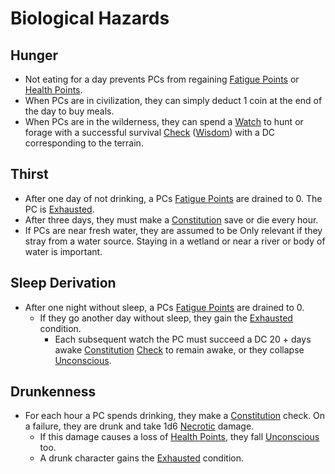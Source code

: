 # Biological Hazards

## Hunger

* Not eating for a day prevents PCs from regaining [Fatigue Points](../Player%20Characters/Derived%20Statistics/Fatigue%20Points.md) or [Health Points](../Player%20Characters/Derived%20Statistics/Health%20Points.md). 
* When PCs are in civilization, they can simply deduct 1 coin at the end of the day to buy meals.
* When PCs are in the wilderness, they can spend a [Watch](../Game%20Procedures/Watches.md) to hunt or forage with a successful survival [Check](../Game%20Procedures/Check.md) ([Wisdom](../Player%20Characters/Chosen%20Statistics/Wisdom.md)) with a DC corresponding to the terrain.

## Thirst

* After one day of not drinking, a PCs [Fatigue Points](../Player%20Characters/Derived%20Statistics/Fatigue%20Points.md) are drained to 0. The PC is [Exhausted](../Conditions/Exhausted.md).
* After three days, they must make a [Constitution](../Player%20Characters/Chosen%20Statistics/Constitution.md) save or die every hour. 
* If PCs are near fresh water, they are assumed to be Only relevant if they stray from a water source. Staying in a wetland or near a river or body of water is important.

## Sleep Derivation

* After one night without sleep, a PCs [Fatigue Points](../Player%20Characters/Derived%20Statistics/Fatigue%20Points.md) are drained to 0. 
  * If they go another day without sleep, they gain the [Exhausted](../Conditions/Exhausted.md) condition. 
    * Each subsequent watch the PC must succeed a DC 20 + days awake [Constitution](../Player%20Characters/Chosen%20Statistics/Constitution.md) [Check](../Game%20Procedures/Check.md) to remain awake, or they collapse [Unconscious](../Conditions/Unconscious.md). 

## Drunkenness

* For each hour a PC spends drinking, they make a [Constitution](../Player%20Characters/Chosen%20Statistics/Constitution.md) check. On a failure, they are drunk and take 1d6 [Necrotic](../Damage%20Types/Necrotic.md) damage.
  * If this damage causes a loss of [Health Points](../Player%20Characters/Derived%20Statistics/Health%20Points.md), they fall [Unconscious](../Conditions/Unconscious.md) too.
  * A drunk character gains the [Exhausted](../Conditions/Exhausted.md) condition.

